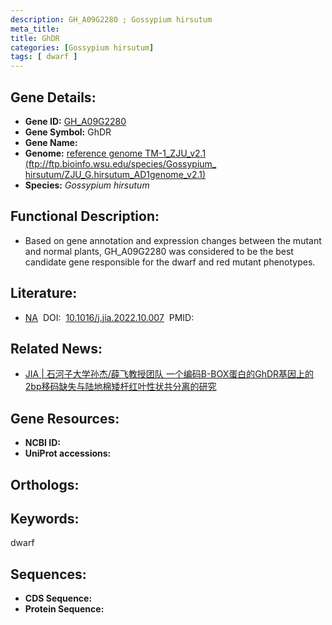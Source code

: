```yaml
---
description: GH_A09G2280 ; Gossypium hirsutum
meta_title:
title: GhDR
categories: [Gossypium hirsutum]
tags: [ dwarf ]
---
```


## Gene Details:
- **Gene ID:**	[GH_A09G2280]()
- **Gene Symbol:** GhDR
- **Gene Name:** 
- **Genome:** [ reference genome TM-1_ZJU_v2.1 (ftp://ftp.bioinfo.wsu.edu/species/Gossypium_ hirsutum/ZJU_G.hirsutum_AD1genome_v2.1)]()
- **Species:** *Gossypium hirsutum*

## Functional Description:
   - Based on gene annotation and expression changes between the mutant and normal plants, GH_A09G2280 was considered to be the best candidate gene responsible for the dwarf and red mutant phenotypes.

## Literature:
   - [NA]( https://www.sciencedirect.com/science/article/pii/S209531192200257X)&nbsp;&nbsp;DOI:&nbsp;&nbsp;[10.1016/j.jia.2022.10.007](https://www.sciencedirect.com/science/article/pii/S209531192200257X)&nbsp;&nbsp;PMID:&nbsp;&nbsp;[](https://pubmed.ncbi.nlm.nih.gov//)

## Related News:
   - [JIA | 石河子大学孙杰/薛飞教授团队 一个编码B-BOX蛋白的GhDR基因上的2bp移码缺失与陆地棉矮杆红叶性状共分离的研究](https://mp.weixin.qq.com/s/CL1seBwg_DEXmLd5KiR-xQ)

## Gene Resources:
- **NCBI ID:** [](https://www.ncbi.nlm.nih.gov/gene/?term=)
- **UniProt accessions:** [](https://www.uniprot.org/uniprotkb//entry)

## Orthologs:


## Keywords:
dwarf

## Sequences:
- **CDS Sequence:**
- **Protein Sequence:**
